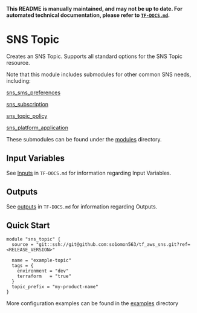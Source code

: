 **This README is manually maintained, and may not be up to date. For automated technical documentation, please refer to [`TF-DOCS.md`](TF-DOCS.md).**

# SNS Topic

Creates an SNS Topic. Supports all standard options for the SNS Topic resource.

Note that this module includes submodules for other common SNS needs, including:

[sns_sms_preferences](https://registry.terraform.io/providers/hashicorp/aws/latest/docs/resources/sns_sms_preferences)

[sns_subscription](https://registry.terraform.io/providers/hashicorp/aws/latest/docs/resources/sns_topic_subscription#protocol-support)

[sns_topic_policy](https://registry.terraform.io/providers/hashicorp/aws/latest/docs/resources/)

[sns_platform_application](https://registry.terraform.io/providers/hashicorp/aws/latest/docs/resources/sns_platform_application)

These submodules can be found under the [modules](modules) directory.

## Input Variables

See [Inputs](TF-DOCS.md#Inputs) in `TF-DOCS.md` for information regarding Input Variables.

## Outputs

See [outputs](TF-DOCS.md#Outputs) in `TF-DOCS.md` for information regarding Outputs.

## Quick Start

```hcl-terraform
module "sns_topic" {
  source = "git::ssh://git@github.com:so1omon563/tf_aws_sns.git?ref=<RELEASE_VERSION>"

  name = "example-topic"
  tags = {
    environment = "dev"
    terraform   = "true"
  }
  topic_prefix = "my-product-name"
}
```

More configuration examples can be found in the [examples](examples) directory
